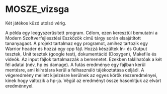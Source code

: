 # MOSZE_vizsga

Két játékos küzd utolsó vérig.

A példa egy leegyszerűsített program. Célom, ezen keresztül bemutatni a Modern Szoftverfejlesztési Eszközök című tárgy során elsajátított tananyagaot.
A projekt tartalmaz egy programot, amihez tartozik egy Warrior header és hozzá egy cpp fájl. Hozzá készültek In- és Output tesztek, Unit tesztek (google test), dokumentáció (Doxygen), Makefile és videók.
Az input fájlok tartalmazzák a bemenetet. Ezekben találhatóak a két fél adatai (név, hp és damage). A futás eredménye egy fájlban kerül mentésre, ami kiíratásra kerül a felhasználó tájékoztatása céljáól. A végeredmény mellett kijelzésre kerülnek az egyes körök részeredményei, kinek hogy változik a hp-ja. Végül az eredményt össze hasonlítjuk az elvárt eredménnyel. 
